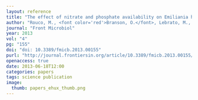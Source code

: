 ```yaml
---
layout: reference
title: "The effect of nitrate and phosphate availability on Emiliania huxleyi (NZEH) physiology under different CO<sub>2</sub> scenarios."
author: "Rouco, M., <font color='red'>Branson, O.</font>, Lebrato, M., Iglesias-Rodriguez, M. D."
journal: "Front Microbiol"
year: 2013
vol: "4"
pg: "155"
doi: "doi: 10.3389/fmicb.2013.00155"
purl: "http://journal.frontiersin.org/article/10.3389/fmicb.2013.00155/full"
openaccess: true
date: 2013-06-18T12:00
categories: papers
tags: science publication
image:
  thumb: papers_ehux_thumb.png
---
```

